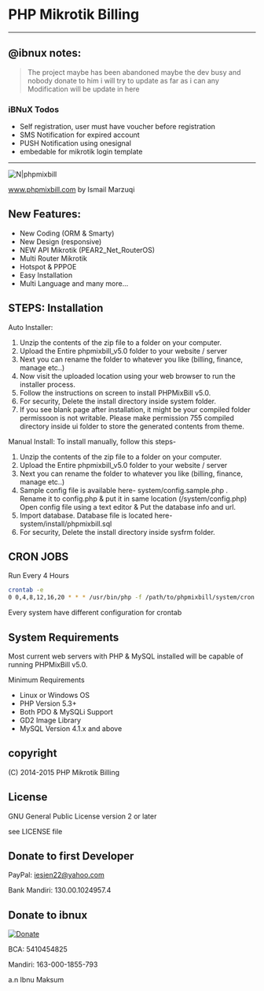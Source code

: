 # PHP Mikrotik Billing 
----

@ibnux notes:
----
> The project maybe has been abandoned
> maybe the dev busy
> and nobody donate to him
> i will try to update as far as i can
> any Modification will be update in here

### iBNuX Todos

 - Self registration, user must have voucher before registration
 - SMS Notification for expired account
 - PUSH Notification using onesignal
 - embedable for mikrotik login template

----

![N|phpmixbill](http://4.bp.blogspot.com/-3OWL5OI7pqU/VjocUDdzMDI/AAAAAAAAAiA/s_XJN0_mDlk/s640/Screenshot_8.png)

www.phpmixbill.com
by Ismail Marzuqi

New Features:
----
- New Coding (ORM & Smarty)
- New Design (responsive)
- NEW API Mikrotik (PEAR2_Net_RouterOS)
- Multi Router Mikrotik
- Hotspot & PPPOE
- Easy Installation
- Multi Language
and many more...

STEPS: Installation
----
Auto Installer:
1. Unzip the contents of the zip file to a folder on your computer.
2. Upload the Entire phpmixbill_v5.0 folder to your website / server
3. Next you can rename the folder to whatever you like (billing, finance, manage etc..)
4. Now visit the uploaded location using your web browser to run the installer process.
5. Follow the instructions on screen to install PHPMixBill v5.0.
6. For security, Delete the install directory inside system folder.
7. If you see blank page after installation, it might be your compiled folder permissoon is not writable. Please make permission 755 compiled directory inside ui folder to store the generated contents from theme.

Manual Install:
To install manually, follow this steps-

1. Unzip the contents of the zip file to a folder on your computer.
2. Upload the Entire phpmixbill_v5.0 folder to your website / server
3. Next you can rename the folder to whatever you like (billing, finance, manage etc..)
4. Sample config file is available here- system/config.sample.php . Rename it to config.php & put it in same location (/system/config.php) Open config file using a text editor & Put the database info and url.
5. Import database. Database file is located here- system/install/phpmixbill.sql
6. For security, Delete the install directory inside sysfrm folder.

CRON JOBS
----
Run Every 4 Hours
```sh
crontab -e
0 0,4,8,12,16,20 * * * /usr/bin/php -f /path/to/phpmixbill/system/cron.php
```
Every system have different configuration for crontab

System Requirements
----
Most current web servers with PHP & MySQL installed will be capable of running PHPMixBill v5.0.

Minimum Requirements
- Linux or Windows OS
- PHP Version 5.3+
- Both PDO & MySQLi Support
- GD2 Image Library
- MySQL Version 4.1.x and above

copyright
----
(C) 2014-2015 PHP Mikrotik Billing

License
----

GNU General Public License version 2 or later

see LICENSE file

Donate to first Developer
----

PayPal: iesien22@yahoo.com 

Bank Mandiri: 130.00.1024957.4

Donate to ibnux
----

[![Donate](https://img.shields.io/badge/Donate-PayPal-green.svg)](https://www.paypal.com/cgi-bin/webscr?cmd=_s-xclick&hosted_button_id=6RBNGRJMZVV7C)

BCA: 5410454825

Mandiri: 163-000-1855-793

a.n Ibnu Maksum